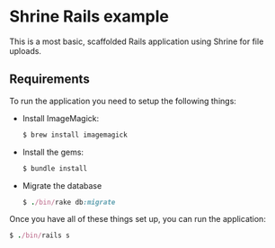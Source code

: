 # Shrine Rails example

This is a most basic, scaffolded Rails application using Shrine for file uploads.

## Requirements

To run the application you need to setup the following things:

* Install ImageMagick:

  ```rb
  $ brew install imagemagick
  ```

* Install the gems:

  ```rb
  $ bundle install
  ```

* Migrate the database

  ```rb
  $ ./bin/rake db:migrate
  ```

Once you have all of these things set up, you can run the application:

```rb
$ ./bin/rails s
```

[Shrine]: https://github.com/janko-m/shrine